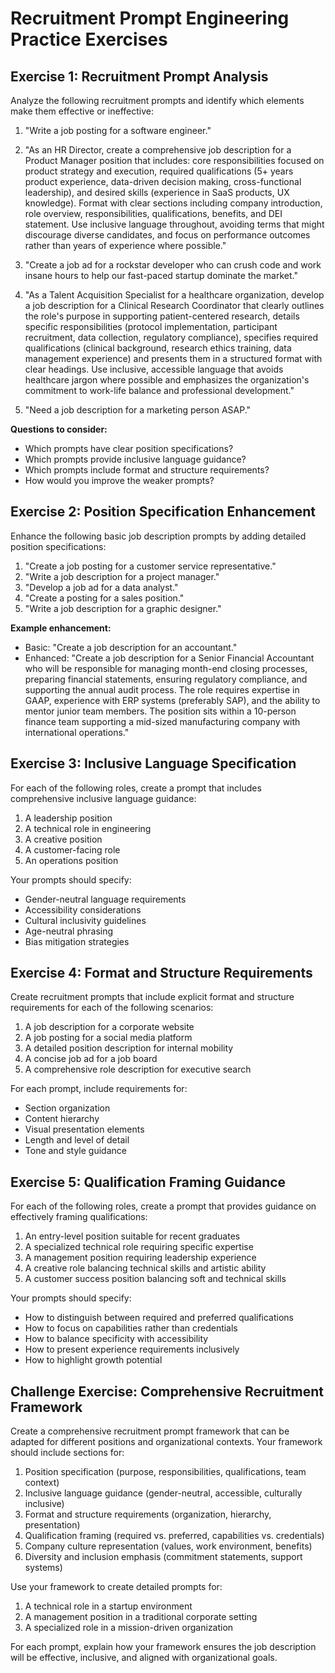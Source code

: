 # Recruitment Prompt Engineering Practice Exercises

## Exercise 1: Recruitment Prompt Analysis

Analyze the following recruitment prompts and identify which elements make them effective or ineffective:

1. "Write a job posting for a software engineer."

2. "As an HR Director, create a comprehensive job description for a Product Manager position that includes: core responsibilities focused on product strategy and execution, required qualifications (5+ years product experience, data-driven decision making, cross-functional leadership), and desired skills (experience in SaaS products, UX knowledge). Format with clear sections including company introduction, role overview, responsibilities, qualifications, benefits, and DEI statement. Use inclusive language throughout, avoiding terms that might discourage diverse candidates, and focus on performance outcomes rather than years of experience where possible."

3. "Create a job ad for a rockstar developer who can crush code and work insane hours to help our fast-paced startup dominate the market."

4. "As a Talent Acquisition Specialist for a healthcare organization, develop a job description for a Clinical Research Coordinator that clearly outlines the role's purpose in supporting patient-centered research, details specific responsibilities (protocol implementation, participant recruitment, data collection, regulatory compliance), specifies required qualifications (clinical background, research ethics training, data management experience) and presents them in a structured format with clear headings. Use inclusive, accessible language that avoids healthcare jargon where possible and emphasizes the organization's commitment to work-life balance and professional development."

5. "Need a job description for a marketing person ASAP."

**Questions to consider:**
- Which prompts have clear position specifications?
- Which prompts provide inclusive language guidance?
- Which prompts include format and structure requirements?
- How would you improve the weaker prompts?

## Exercise 2: Position Specification Enhancement

Enhance the following basic job description prompts by adding detailed position specifications:

1. "Create a job posting for a customer service representative."
2. "Write a job description for a project manager."
3. "Develop a job ad for a data analyst."
4. "Create a posting for a sales position."
5. "Write a job description for a graphic designer."

**Example enhancement:**
- Basic: "Create a job description for an accountant."
- Enhanced: "Create a job description for a Senior Financial Accountant who will be responsible for managing month-end closing processes, preparing financial statements, ensuring regulatory compliance, and supporting the annual audit process. The role requires expertise in GAAP, experience with ERP systems (preferably SAP), and the ability to mentor junior team members. The position sits within a 10-person finance team supporting a mid-sized manufacturing company with international operations."

## Exercise 3: Inclusive Language Specification

For each of the following roles, create a prompt that includes comprehensive inclusive language guidance:

1. A leadership position
2. A technical role in engineering
3. A creative position
4. A customer-facing role
5. An operations position

Your prompts should specify:
- Gender-neutral language requirements
- Accessibility considerations
- Cultural inclusivity guidelines
- Age-neutral phrasing
- Bias mitigation strategies

## Exercise 4: Format and Structure Requirements

Create recruitment prompts that include explicit format and structure requirements for each of the following scenarios:

1. A job description for a corporate website
2. A job posting for a social media platform
3. A detailed position description for internal mobility
4. A concise job ad for a job board
5. A comprehensive role description for executive search

For each prompt, include requirements for:
- Section organization
- Content hierarchy
- Visual presentation elements
- Length and level of detail
- Tone and style guidance

## Exercise 5: Qualification Framing Guidance

For each of the following roles, create a prompt that provides guidance on effectively framing qualifications:

1. An entry-level position suitable for recent graduates
2. A specialized technical role requiring specific expertise
3. A management position requiring leadership experience
4. A creative role balancing technical skills and artistic ability
5. A customer success position balancing soft and technical skills

Your prompts should specify:
- How to distinguish between required and preferred qualifications
- How to focus on capabilities rather than credentials
- How to balance specificity with accessibility
- How to present experience requirements inclusively
- How to highlight growth potential

## Challenge Exercise: Comprehensive Recruitment Framework

Create a comprehensive recruitment prompt framework that can be adapted for different positions and organizational contexts. Your framework should include sections for:

1. Position specification (purpose, responsibilities, qualifications, team context)
2. Inclusive language guidance (gender-neutral, accessible, culturally inclusive)
3. Format and structure requirements (organization, hierarchy, presentation)
4. Qualification framing (required vs. preferred, capabilities vs. credentials)
5. Company culture representation (values, work environment, benefits)
6. Diversity and inclusion emphasis (commitment statements, support systems)

Use your framework to create detailed prompts for:
1. A technical role in a startup environment
2. A management position in a traditional corporate setting
3. A specialized role in a mission-driven organization

For each prompt, explain how your framework ensures the job description will be effective, inclusive, and aligned with organizational goals.
